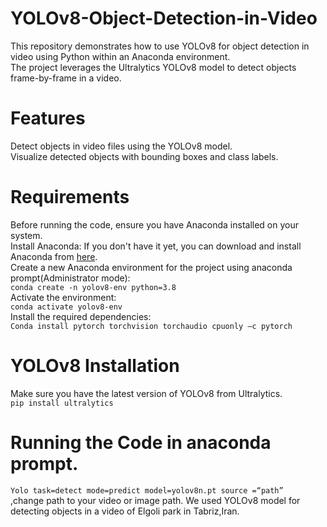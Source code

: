 # YOLOv8-Object-Detection-in-Video
This repository demonstrates how to use YOLOv8 for object detection in video using Python within an Anaconda environment.<br>
The project leverages the Ultralytics YOLOv8 model to detect objects frame-by-frame in a video.
# Features
Detect objects in video files using the YOLOv8 model.<br>
Visualize detected objects with bounding boxes and class labels.
# Requirements
Before running the code, ensure you have Anaconda installed on your system.<br>
Install Anaconda: If you don't have it yet, you can download and install Anaconda from [here](https://docs.anaconda.com/anaconda/install/windows/). <br>
Create a new Anaconda environment for the project using anaconda prompt(Administrator mode):<br>
`conda create -n yolov8-env python=3.8`<br>
Activate the environment:<br>
`conda activate yolov8-env`<br>
Install the required dependencies:<br>
`Conda install pytorch torchvision torchaudio cpuonly –c pytorch`
# YOLOv8 Installation
Make sure you have the latest version of YOLOv8 from Ultralytics.<br>
`pip install ultralytics`<br>
# Running the Code in anaconda prompt.<br>
`Yolo task=detect mode=predict model=yolov8n.pt source =“path”`<br>
,change path to your video or image path. We used YOLOv8 model for detecting objects in a video of Elgoli park in Tabriz,Iran. <br>




